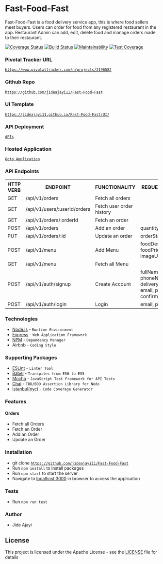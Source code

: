 # Fast-Food-Fast
Fast-Food-Fast is a food delivery service app, this is where food sellers meet buyers.
Users can order for food from any registered restaurant in the app.
Restaurant Admin can add, edit, delete food and manage orders made to their restaurant.


[![Coverage Status](https://coveralls.io/repos/github/jideajayi11/Fast-Food-Fast/badge.svg?branch=develop)](https://coveralls.io/github/jideajayi11/Fast-Food-Fast?branch=develop)
[![Build Status](https://travis-ci.org/jideajayi11/Fast-Food-Fast.svg?branch=develop)](https://travis-ci.org/jideajayi11/Fast-Food-Fast)
[![Maintainability](https://api.codeclimate.com/v1/badges/e3cc5f29c81fad43b9ad/maintainability)](https://codeclimate.com/github/jideajayi11/Fast-Food-Fast/maintainability)
[![Test Coverage](https://api.codeclimate.com/v1/badges/e3cc5f29c81fad43b9ad/test_coverage)](https://codeclimate.com/github/jideajayi11/Fast-Food-Fast/test_coverage)


    
### Pivotal Tracker URL
[`https://www.pivotaltracker.com/n/projects/2196582`](https://www.pivotaltracker.com/n/projects/2196582)

### Github Repo
[`https://github.com/jideajayi11/Fast-Food-Fast`](https://github.com/jideajayi11/Fast-Food-Fast)

### UI Template
[`https://jideajayi11.github.io/Fast-Food-Fast/UI/`](https://jideajayi11.github.io/Fast-Food-Fast/UI/)

### API Deployment
[`APIs`](https://fast-food-fast-delivery.herokuapp.com/)

### Hosted Application
[`Goto Application`](https://fast-food-fast-delivery-app.herokuapp.com/)

### API Endpoints

<table>
  <tr>
    <th>HTTP VERB</th>
    <th>ENDPOINT</th>
    <th>FUNCTIONALITY</th>
    <th>REQUEST BODY</th>
  </tr>
	<tr>
		<td>GET</td>
		<td>/api/v1/orders</td>
		<td>Fetch all orders</td>
		<td></td>
	</tr>
	<tr>
		<td>GET</td>
		<td>/api/v1/users/:userId/orders</td>
		<td>Fetch user order history</td>
		<td></td>
	</tr>
	<tr>
		<td>GET</td>
		<td>/api/v1/orders/:orderId</td>
		<td>Fetch an order</td>
		<td></td>
	</tr>
	<tr>
		<td>POST</td>
		<td>/api/v1/orders</td>
		<td>Add an order</td>
		<td>quantity, foodId</td>
	</tr>
	<tr>
		<td>PUT</td>
		<td>/api/v1/orders/:id</td>
		<td>Update an order</td>
		<td>orderStatus</td>
	</tr>
	<tr>
		<td>POST</td>
		<td>/api/v1/menu</td>
		<td>Add Menu</td>
		<td>foodDescription, foodPrice, imageURL</td>
	</tr>
	<tr>
		<td>GET</td>
		<td>/api/v1/menu</td>
		<td>Fetch all Menu</td>
		<td></td>
	</tr>
	<tr>
		<td>POST</td>
		<td>/api/v1/auth/signup</td>
		<td>Create Account</td>
		<td>fullName, phoneNumber, deliveryAddress, email, password, confirmPassword</td>
	</tr>
	<tr>
		<td>POST</td>
		<td>/api/v1/auth/login</td>
		<td>Login</td>
		<td>email, password</td>
	</tr>
</table>


### Technologies
* [Node.js](https://nodejs.org/) - `Runtime Environment`
* [Express](https://expressjs.com/) - `Web Application Framework`
* [NPM](https://www.npmjs.com/) - `Dependency Manager`
* Airbnb - `Coding Style`

### Supporting Packages
* [ESLint](https://eslint.org/) - `Linter Tool`
* [Babel](https://babeljs.io/) - `Transpiles from ES6 to ES5`
* [Mocha](https://mochajs.org/) - `JavaScript Test Framework for API Tests`
* [Chai](http://chaijs.com/) - `TDD/BDD Assertion Library for Node`
* [Istanbul(nyc)](https://istanbul.js.org/) - `Code Coverage Generator`

### Features
#### Orders
* Fetch all Orders
* Fetch an Order
* Add an Order
* Update an Order

### Installation
* git clone
  [`https://github.com/jideajayi11/Fast-Food-Fast`](https://github.com/jideajayi11/Fast-Food-Fast)
* Run `npm install` to install packages
* Run `npm start` to start the server
* Navigate to [localhost:3000](http://localhost:3000/) in browser to access the
  application

### Tests
* Run `npm run test`

### Author
* Jide Ajayi

## License
This project is licensed under the Apache License - see the [LICENSE](LICENSE) file for details